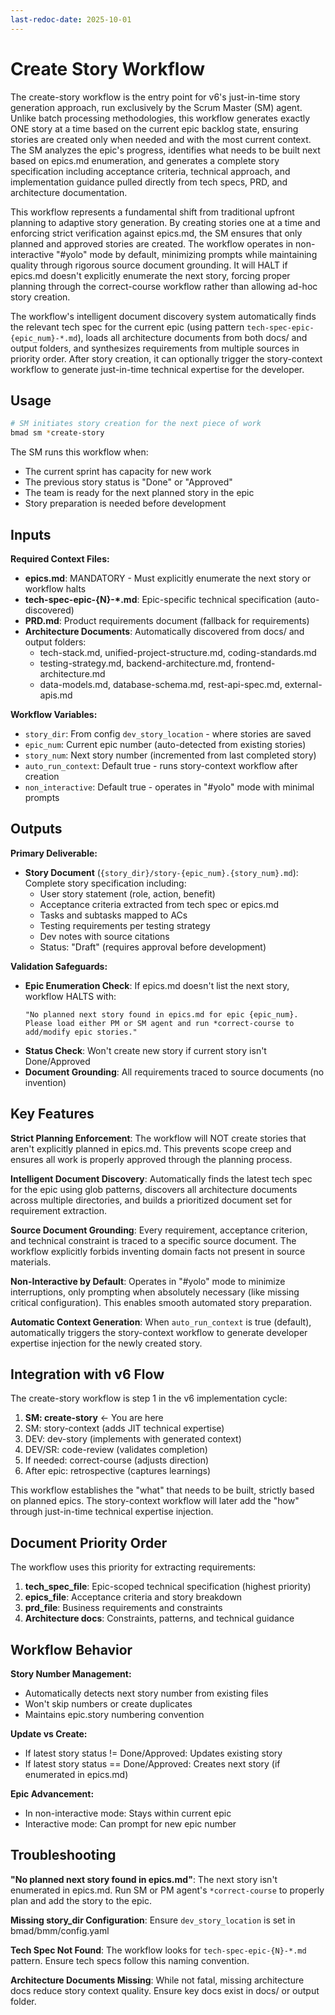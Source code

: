 ```yaml
---
last-redoc-date: 2025-10-01
---
```


# Create Story Workflow

The create-story workflow is the entry point for v6's just-in-time story generation approach, run exclusively by the Scrum Master (SM) agent. Unlike batch processing methodologies, this workflow generates exactly ONE story at a time based on the current epic backlog state, ensuring stories are created only when needed and with the most current context. The SM analyzes the epic's progress, identifies what needs to be built next based on epics.md enumeration, and generates a complete story specification including acceptance criteria, technical approach, and implementation guidance pulled directly from tech specs, PRD, and architecture documentation.

This workflow represents a fundamental shift from traditional upfront planning to adaptive story generation. By creating stories one at a time and enforcing strict verification against epics.md, the SM ensures that only planned and approved stories are created. The workflow operates in non-interactive "#yolo" mode by default, minimizing prompts while maintaining quality through rigorous source document grounding. It will HALT if epics.md doesn't explicitly enumerate the next story, forcing proper planning through the correct-course workflow rather than allowing ad-hoc story creation.

The workflow's intelligent document discovery system automatically finds the relevant tech spec for the current epic (using pattern `tech-spec-epic-{epic_num}-*.md`), loads all architecture documents from both docs/ and output folders, and synthesizes requirements from multiple sources in priority order. After story creation, it can optionally trigger the story-context workflow to generate just-in-time technical expertise for the developer.

## Usage

```bash
# SM initiates story creation for the next piece of work
bmad sm *create-story
```

The SM runs this workflow when:

- The current sprint has capacity for new work
- The previous story status is "Done" or "Approved"
- The team is ready for the next planned story in the epic
- Story preparation is needed before development

## Inputs

**Required Context Files:**

- **epics.md**: MANDATORY - Must explicitly enumerate the next story or workflow halts
- **tech-spec-epic-{N}-\*.md**: Epic-specific technical specification (auto-discovered)
- **PRD.md**: Product requirements document (fallback for requirements)
- **Architecture Documents**: Automatically discovered from docs/ and output folders:
  - tech-stack.md, unified-project-structure.md, coding-standards.md
  - testing-strategy.md, backend-architecture.md, frontend-architecture.md
  - data-models.md, database-schema.md, rest-api-spec.md, external-apis.md

**Workflow Variables:**

- `story_dir`: From config `dev_story_location` - where stories are saved
- `epic_num`: Current epic number (auto-detected from existing stories)
- `story_num`: Next story number (incremented from last completed story)
- `auto_run_context`: Default true - runs story-context workflow after creation
- `non_interactive`: Default true - operates in "#yolo" mode with minimal prompts

## Outputs

**Primary Deliverable:**

- **Story Document** (`{story_dir}/story-{epic_num}.{story_num}.md`): Complete story specification including:
  - User story statement (role, action, benefit)
  - Acceptance criteria extracted from tech spec or epics.md
  - Tasks and subtasks mapped to ACs
  - Testing requirements per testing strategy
  - Dev notes with source citations
  - Status: "Draft" (requires approval before development)

**Validation Safeguards:**

- **Epic Enumeration Check**: If epics.md doesn't list the next story, workflow HALTS with:
  ```
  "No planned next story found in epics.md for epic {epic_num}.
  Please load either PM or SM agent and run *correct-course to add/modify epic stories."
  ```
- **Status Check**: Won't create new story if current story isn't Done/Approved
- **Document Grounding**: All requirements traced to source documents (no invention)

## Key Features

**Strict Planning Enforcement**: The workflow will NOT create stories that aren't explicitly planned in epics.md. This prevents scope creep and ensures all work is properly approved through the planning process.

**Intelligent Document Discovery**: Automatically finds the latest tech spec for the epic using glob patterns, discovers all architecture documents across multiple directories, and builds a prioritized document set for requirement extraction.

**Source Document Grounding**: Every requirement, acceptance criterion, and technical constraint is traced to a specific source document. The workflow explicitly forbids inventing domain facts not present in source materials.

**Non-Interactive by Default**: Operates in "#yolo" mode to minimize interruptions, only prompting when absolutely necessary (like missing critical configuration). This enables smooth automated story preparation.

**Automatic Context Generation**: When `auto_run_context` is true (default), automatically triggers the story-context workflow to generate developer expertise injection for the newly created story.

## Integration with v6 Flow

The create-story workflow is step 1 in the v6 implementation cycle:

1. **SM: create-story** ← You are here
2. SM: story-context (adds JIT technical expertise)
3. DEV: dev-story (implements with generated context)
4. DEV/SR: code-review (validates completion)
5. If needed: correct-course (adjusts direction)
6. After epic: retrospective (captures learnings)

This workflow establishes the "what" that needs to be built, strictly based on planned epics. The story-context workflow will later add the "how" through just-in-time technical expertise injection.

## Document Priority Order

The workflow uses this priority for extracting requirements:

1. **tech_spec_file**: Epic-scoped technical specification (highest priority)
2. **epics_file**: Acceptance criteria and story breakdown
3. **prd_file**: Business requirements and constraints
4. **Architecture docs**: Constraints, patterns, and technical guidance

## Workflow Behavior

**Story Number Management:**

- Automatically detects next story number from existing files
- Won't skip numbers or create duplicates
- Maintains epic.story numbering convention

**Update vs Create:**

- If latest story status != Done/Approved: Updates existing story
- If latest story status == Done/Approved: Creates next story (if enumerated in epics.md)

**Epic Advancement:**

- In non-interactive mode: Stays within current epic
- Interactive mode: Can prompt for new epic number

## Troubleshooting

**"No planned next story found in epics.md"**: The next story isn't enumerated in epics.md. Run SM or PM agent's `*correct-course` to properly plan and add the story to the epic.

**Missing story_dir Configuration**: Ensure `dev_story_location` is set in bmad/bmm/config.yaml

**Tech Spec Not Found**: The workflow looks for `tech-spec-epic-{N}-*.md` pattern. Ensure tech specs follow this naming convention.

**Architecture Documents Missing**: While not fatal, missing architecture docs reduce story context quality. Ensure key docs exist in docs/ or output folder.
